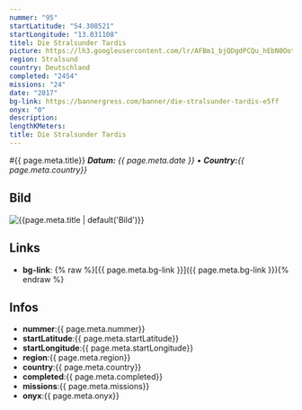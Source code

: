 ```yaml
---
nummer: "95"
startLatitude: "54.308521"
startLongitude: "13.031108"
titel: Die Stralsunder Tardis
picture: https://lh3.googleusercontent.com/lr/AFBm1_bjQDgdPCQu_hEbN0Oot4aAcwU_xtIzhSxDE17ZvKSkENF4gawwQx-um82KqjpfcKxBZWmVZPtekwBwXZWDCqpXr5Iy8xgTmqUh27gfUBlFHuDfaMv4NXrReO4H5WeMOvnQGlPLIpkxpm6q_uGmMqFETrzhAIBMiWHz7vYoBcQLiReChZO3NYbd8QQ9D7iwnLGP_itN2j2sr-5rWVSFwZAOmuvIDoeA6uOcBFUvy1sobPBiH7xNPZ30BDUsTGcIIuy6fKIP5qZ25xTSEeGPp1rYdsfigR_rt9vl0VDnESfdDsNU2Osg6t3qX6SyKrZgGzJGfI7oLS6ajdugejJ5q0HrXuenifjK1rJ7o8oOcmwGqJfkmDPkSfeKH_wKF5ognPoBUs7R8i4gLrKml3oSSlm1TjLUQTcaGGMnW_a_BArncEva3QhQSBI98zXYqIdKxYT3noRBicOAxwzX6SMX8bIvr-y6gnWBX39zESPHcU_4a9y_PsK1G6zwTITONiP2fPudMnKbxl-ueU3zzOrghQ3jV-5yixf-l4TxKNyh_tYYPQG9mknn_I3UFuzEkdY6N1qAPye8VE2yKFHXbxrGVXcNJISauyMYUSx49v_xRh19H5ZcQ-Ei9EAkhAsBhCxOWWhyIIPOVy6mLlDv-lxL9qimdYhHAgdB0hT_O4KhPTnBiprixrsu-fU2quyAufus4qcQvKHeQ1NZpUeIFMD24rrsnyec3CPZHdjVC2MdIfW3qJi16o05bhoGEzPFJC4hEl9j3PhGmKsiE5sTGPXlh4a_FflYSSP7hi1jvfderd3zvWEnIume7iogZt7QA3nH_djWiCHqJQ9sn6HUfi9FZFHy6ZThjQ6YjnBV
region: Stralsund
country: Deutschland
completed: "2454"
missions: "24"
date: "2017"
bg-link: https://bannergress.com/banner/die-stralsunder-tardis-e5ff
onyx: "0"
description: 
lengthKMeters: 
title: Die Stralsunder Tardis
---
```


#{{ page.meta.title}}
_**Datum:** {{ page.meta.date }} • **Country:**{{ page.meta.country}}_

## Bild
![{{page.meta.title | default('Bild')}}]({{page.meta.picture}})

## Links
- **bg-link**: {% raw %}[{{ page.meta.bg-link }}]({{ page.meta.bg-link }}){% endraw %}

## Infos
- **nummer**:{{ page.meta.nummer}}
- **startLatitude**:{{ page.meta.startLatitude}}
- **startLongitude**:{{ page.meta.startLongitude}}
- **region**:{{ page.meta.region}}
- **country**:{{ page.meta.country}}
- **completed**:{{ page.meta.completed}}
- **missions**:{{ page.meta.missions}}
- **onyx**:{{ page.meta.onyx}}

